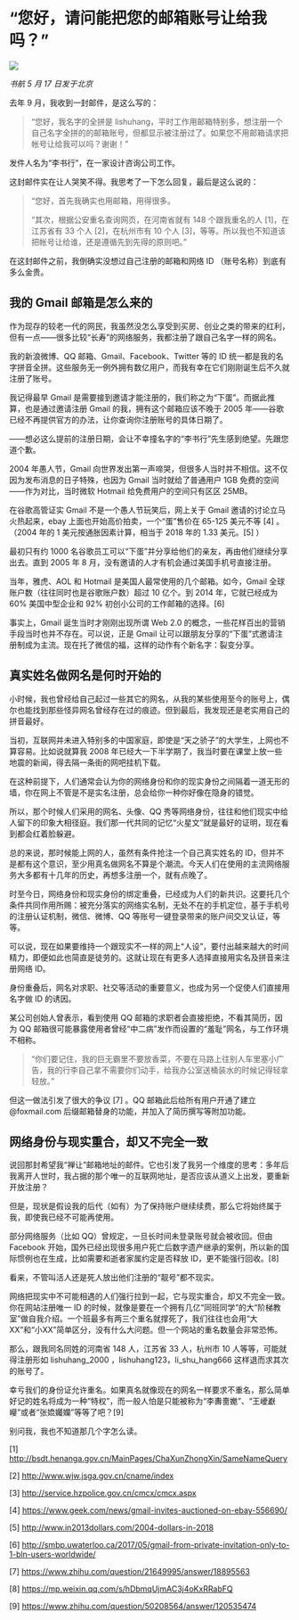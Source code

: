# “您好，请问能把您的邮箱账号让给我吗？”

![](http://ww1.sinaimg.cn/large/4b91f9d5gy1g34mpydtwrj20zk0npe81.jpg)

*书航 5 月 17 日发于北京*

去年 9 月，我收到一封邮件，是这么写的：

>“您好，我名字的全拼是 lishuhang，平时工作用邮箱特别多，想注册一个自己名字全拼的的邮箱账号，但都显示被注册过了。如果您不用邮箱请求把帐号让给我可以吗？谢谢！”

发件人名为“李书行”，在一家设计咨询公司工作。

这封邮件实在让人哭笑不得。我思考了一下怎么回复，最后是这么说的：

>“您好，首先我确实也用邮箱，用得很多。
>
>“其次，根据公安重名查询网页，在河南省就有 148 个跟我重名的人 [1]，在江苏省有 33 个人 [2]，在杭州市有 10 个人 [3]，等等。所以我也不知道该把帐号让给谁，还是遵循先到先得的原则吧。”

在这封邮件之前，我倒确实没想过自己注册的邮箱和网络 ID （账号名称）到底有多么金贵。

## 我的 Gmail 邮箱是怎么来的

作为现存的较老一代的网民，我虽然没怎么享受到买房、创业之类的带来的红利，但有一点——很多比较“长寿”的网络服务，我都注册了跟自己名字一样的网名。

我的新浪微博、QQ 邮箱、Gmail、Facebook、Twitter 等的 ID 统一都是我的名字拼音全拼。这些服务无一例外拥有数亿用户，而我有幸在它们刚刚诞生后不久就注册了账号。

我记得最早 Gmail 是需要接到邀请才能注册的，我们称之为“下蛋”。而据此推算，也是通过邀请注册 Gmail 的我，拥有这个邮箱应该不晚于 2005 年——谷歌已经不再提供官方的办法，让你查询你注册账号的具体日期了。

——想必这么提前的注册日期，会让不幸撞名字的“李书行”先生感到绝望。先跟您道个歉。

2004 年愚人节，Gmail 向世界发出第一声啼哭，但很多人当时并不相信。这不仅因为发布消息的日子特殊，也因为 Gmail 当时就给了普通用户 1GB 免费的空间——作为对比，当时微软 Hotmail 给免费用户的空间只有区区 25MB。

在谷歌高管证实 Gmail 不是一个愚人节玩笑后，网上关于 Gmail 邀请的讨论立马火热起来，ebay 上面也开始高价拍卖，一个“蛋”售价在 65-125 美元不等 [4] 。（2004 年的 1 美元按通胀因素计算，相当于 2018 年的 1.33 美元。[5] ）

最初只有约 1000 名谷歌员工可以“下蛋”并分享给他们的亲友，再由他们继续分享出去。直到 2005 年 8 月，没有邀请的人才有机会通过美国手机号直接注册。

当年，雅虎、AOL 和 Hotmail 是美国人最常使用的几个邮箱。如今，Gmail 全球账户数（往往同时也是谷歌账户数）超过 10 亿个。到 2014 年，它就已经成为 60% 美国中型企业和 92% 初创小公司的工作邮箱的选择。[6]

事实上，Gmail 诞生当时才刚刚出现所谓 Web 2.0 的概念，一些花样百出的营销手段当时也并不存在。可以说，正是 Gmail 让可以跟朋友分享的“下蛋”式邀请注册制成为主流。现在托了微信的福，这样的动作有个新名字：裂变分享。

## 真实姓名做网名是何时开始的

小时候，我也曾经给自己起过一些其它的网名，从我的某些使用至今的账号上，偶尔也能找到那些怪异网名曾经存在过的痕迹。但到最后，我发现还是老实用自己的拼音最好。

当初，互联网并未进入特别多的中国家庭，即使是“天之骄子”的大学生，上网也不算容易。比如说就算我 2008 年已经大一下半学期了，我当时要在课堂上放一些地震的新闻，得去隔一条街的网吧挂机下载。

在这种前提下，人们通常会认为你的网络身份和你的现实身份之间隔着一道无形的墙，你在网上不管是不是实名注册，总会给你一种你好像在隐身的错觉。

所以，那个时候人们采用的网名、头像、QQ 秀等网络身份，往往和他们现实中给人留下的印象大相径庭。我们那一代共同的记忆“火星文”就是最好的证明，现在看到都会红着脸躲避。

总的来说，那时候能上网的人，虽然有条件抢注一个自己真实姓名的 ID，但并不是都有这个意识，至少用真名做网名不算是个潮流。今天人们在使用的主流网络服务大多都有十几年的历史，再想多注册一个，就有点晚了。

时至今日，网络身份和现实身份的绑定重叠，已经成为人们的新共识。这要托几个条件共同作用所赐：被充分落实的网络实名制，无处不在的手机定位，基于手机号的注册认证机制，微信、微博、QQ 等账号一键登录带来的账户间交叉认证，等等。

可以说，现在如果要维持一个跟现实不一样的网上“人设”，要付出越来越大的时间精力，即便如此也简直是徒劳的。这就让现在有更多人选择直接用实名及拼音来注册网络 ID。

身份重叠后，网名对求职、社交等活动的重要意义，也成为另一个促使人们直接用名字做 ID 的诱因。

某公司创始人曾表示，看到使用 QQ 邮箱的求职者会直接拒绝，不看其简历，因为 QQ 邮箱很可能暴露使用者曾经“中二病”发作而设置的“羞耻”网名，与工作环境不相称。

>“你们要记住，我的巨无霸里不要放香菜，不要在马路上往别人车里塞小广告，我的行李自己拿不需要你们动手，给我办公室送桶装水的时候记得轻拿轻放。”

但这一做法引发了很大的争议 [7] 。QQ 邮箱此后给所有用户开通了建立 @foxmail.com 后缀邮箱替身的功能，并加入了简历撰写等附加功能。

## 网络身份与现实重合，却又不完全一致

说回那封希望我“禅让”邮箱地址的邮件。它也引发了我另一个维度的思考：多年后我离开人世时，我占据的那个唯一的互联网地址，是否应该从道义上出发，要重新开放注册？

但是，现状是假设我的后代（如有）为了保持账户继续续费，那么它将始终属于我，即使我已经不可能再使用。

部分网络服务（比如 QQ）曾规定，一旦长时间未登录账号就会被收回。但由 Facebook 开始，国外已经出现很多用户死亡后数字遗产继承的案例，所以新的国际惯例也在生成，比如需要和逝者家属约定是否释放 ID，更不能强行回收。[8]

看来，不管叫活人还是死人放出他们注册的“靓号”都不现实。

网络把现实中不可能相遇的人们强行拉到一起，它与现实重合，却又不完全一致。你在网站注册唯一 ID 的时候，就像是要在一个拥有几亿“同班同学”的大“阶梯教室”做自我介绍。一个班最多有两三个重名就撑死了，我们往往也会用“大XX”和“小XX”简单区分，没有什么大问题。但一个网站的重名数量会非常恐怖。

那么，跟我同名同姓的河南省 148 人，江苏省 33 人，杭州市 10 人等等，可能就得注册形如 lishuhang_2000 ，lishuhang123，li_shu_hang666 这样退而求其次的账号了。

幸亏我们的身份证允许重名。如果真名就像现在的网名一样要求不重名，那么简单好记的姓名将成为一种“特权”，而一般人怕是只能被称为“李夀夁嬔”、“王巙巚巕”或者“张嫓孎孏”等等了吧？[9]

别问我，我也不知道那几个字怎么读。

[1] <http://bsdt.henanga.gov.cn/MainPages/ChaXunZhongXin/SameNameQuery>

[2] <http://www.wjw.jsga.gov.cn/cname/index>

[3] <http://service.hzpolice.gov.cn/cmcx/cmcx.aspx>

[4] <https://www.geek.com/news/gmail-invites-auctioned-on-ebay-556690/>

[5] <http://www.in2013dollars.com/2004-dollars-in-2018>

[6] <http://smbp.uwaterloo.ca/2017/05/gmail-from-private-invitation-only-to-1-bln-users-worldwide/>

[7] <https://www.zhihu.com/question/21649995/answer/18895563>

[8] <https://mp.weixin.qq.com/s/hDbmqUjmAC3j4oKxRRabFQ>

[9] <https://www.zhihu.com/question/50208564/answer/120535474>